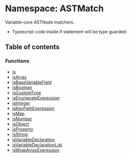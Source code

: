 # Namespace: ASTMatch

Variable-core ASTNode matchers.

* Typescript code inside if statement will be type guarded.

## Table of contents

### Functions

* [is](/en/auto-docs/editor/functions/ASTMatch.is.md)
* [isArray](/en/auto-docs/editor/functions/ASTMatch.isArray.md)
* [isBaseVariableField](/en/auto-docs/editor/functions/ASTMatch.isBaseVariableField.md)
* [isBoolean](/en/auto-docs/editor/functions/ASTMatch.isBoolean.md)
* [isCustomType](/en/auto-docs/editor/functions/ASTMatch.isCustomType.md)
* [isEnumerateExpression](/en/auto-docs/editor/functions/ASTMatch.isEnumerateExpression.md)
* [isInteger](/en/auto-docs/editor/functions/ASTMatch.isInteger.md)
* [isKeyPathExpression](/en/auto-docs/editor/functions/ASTMatch.isKeyPathExpression.md)
* [isMap](/en/auto-docs/editor/functions/ASTMatch.isMap.md)
* [isNumber](/en/auto-docs/editor/functions/ASTMatch.isNumber.md)
* [isObject](/en/auto-docs/editor/functions/ASTMatch.isObject.md)
* [isProperty](/en/auto-docs/editor/functions/ASTMatch.isProperty.md)
* [isString](/en/auto-docs/editor/functions/ASTMatch.isString.md)
* [isVariableDeclaration](/en/auto-docs/editor/functions/ASTMatch.isVariableDeclaration.md)
* [isVariableDeclarationList](/en/auto-docs/editor/functions/ASTMatch.isVariableDeclarationList.md)
* [isWrapArrayExpression](/en/auto-docs/editor/functions/ASTMatch.isWrapArrayExpression.md)

